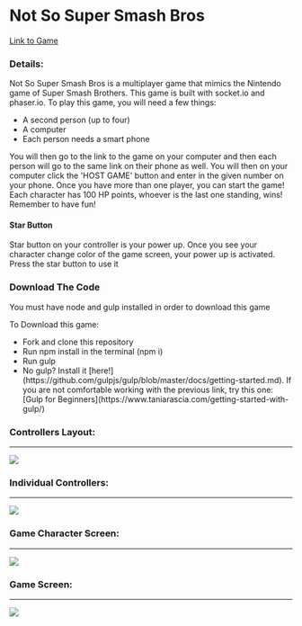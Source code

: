 <h1>Not So Super Smash Bros</h1>

<a href="https://not-so-super-smash-bros.herokuapp.com/">Link to Game</a>

<h3>Details: </h3>
  <p>Not So Super Smash Bros is a multiplayer game that mimics the Nintendo game of Super Smash Brothers. This game is built with socket.io and phaser.io. To play this game, you will need a few things: </p>
    <ul>
      <li>A second person (up to four)</li>
      <li>A computer</li>
      <li>Each person needs a smart phone</li>
    </ul>
  <p>You will then go to the link to the game on your computer and then each person will go to the same link on their phone as well. You will then on your computer click the 'HOST GAME' button and enter in the given number on your phone. Once you have more than one player, you can start the game! Each character has 100 HP points, whoever is the last one standing, wins! Remember to have fun!</p>

  <h4>Star Button</h4>
    <p>Star button on your controller is your power up. Once you see your character change color of the game screen, your power up is activated. Press the star button to use it</p>

  <h3>Download The Code</h3>
  <p>You must have node and gulp installed in order to download this game</p>
    <p>To Download this game:</p>
      <ul>
        <li>Fork and clone this repository</li>
        <li>Run npm install in the terminal (npm i)</li>
        <li>Run gulp</li>
        <li>No gulp? Install it [here!](https://github.com/gulpjs/gulp/blob/master/docs/getting-started.md). If you are not comfortable working with the previous link, try this one: [Gulp for Beginners](https://www.taniarascia.com/getting-started-with-gulp/)</li>
      </ul>

  <h3>Controllers Layout: </h3>
  <hr>

  <img src="src/client/assets/readme/megacontroller.png">

  <h3>Individual Controllers: </h3>
  <hr>

  <img src="src/client/assets/readme/controllers2.JPG">

  <h3>Game Character Screen: </h3>
  <hr>

  <img src="src/client/assets/readme/splashpage.png">

  <h3>Game Screen: </h3>
  <hr>

  <img src="src/client/assets/readme/game.png">
